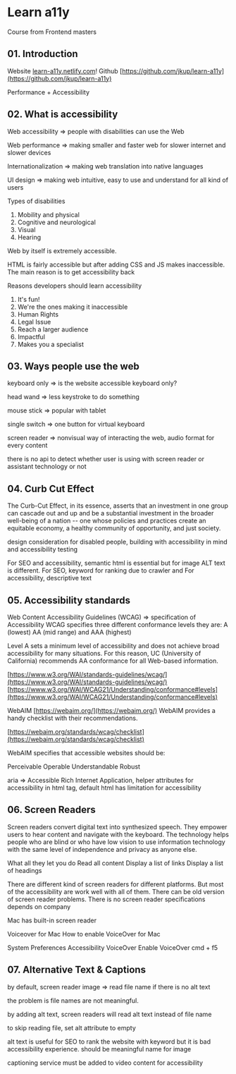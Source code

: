 # Learn a11y

Course from Frontend masters

## 01. Introduction

Website [learn-a11y.netlify.com](https://learn-a11y.netlify.app/)!
Github [https://github.com/jkup/learn-a11y](https://github.com/jkup/learn-a11y)

Performance + Accessibility

## 02. What is accessibility

Web accessibility => people with disabilities can use the Web

Web performance => making smaller and faster web for slower internet and slower devices

Internationalization => making web translation into native languages

UI design => making web intuitive, easy to use and understand for all kind of users

Types of disabilities

1. Mobility and physical
2. Cognitive and neurological
3. Visual
4. Hearing

Web by itself is extremely accessible.

HTML is fairly accessible but after adding CSS and JS makes inaccessible. The main reason is to get accessibility back

Reasons developers should learn accessibility

1. It's fun!
2. We're the ones making it inaccessible
3. Human Rights
4. Legal Issue
5. Reach a larger audience
6. Impactful
7. Makes you a specialist

## 03. Ways people use the web

keyboard only => is the website accessible keyboard only?

head wand => less keystroke to do something

mouse stick => popular with tablet

single switch => one button for virtual keyboard

screen reader => nonvisual way of interacting the web, audio format for every content

there is no api to detect whether user is using with screen reader or assistant technology or not

## 04. Curb Cut Effect

The Curb-Cut Effect, in its essence, asserts that an investment in one group can cascade out and up and be a substantial investment in the broader well-being of a nation -- one whose policies and practices create an equitable economy, a healthy community of opportunity, and just society.

design consideration for disabled people, building with accessibility in mind and accessibility testing

For SEO and accessibility, semantic html is essential but for image ALT text is different. For SEO, keyword for ranking due to crawler and For accessibility, descriptive text

## 05. Accessibility standards

Web Content Accessibility Guidelines (WCAG) => specification of Accessibility
WCAG specifies three different conformance levels they are:
A (lowest)
AA (mid range)
and AAA (highest)

Level A sets a minimum level of accessibility and does not achieve broad accessibility for many situations. For this reason, UC (University of California) recommends AA conformance for all Web-based information.

[https://www.w3.org/WAI/standards-guidelines/wcag/](https://www.w3.org/WAI/standards-guidelines/wcag/)
[https://www.w3.org/WAI/WCAG21/Understanding/conformance#levels](https://www.w3.org/WAI/WCAG21/Understanding/conformance#levels)

WebAIM [https://webaim.org/](https://webaim.org/)
WebAIM provides a handy checklist with their recommendations.

[https://webaim.org/standards/wcag/checklist](https://webaim.org/standards/wcag/checklist)

WebAIM specifies that accessible websites should be:

Perceivable
Operable
Understandable
Robust

aria => Accessible Rich Internet Application, helper attributes for accessibility in html tag, default html has limitation for accessibility

## 06. Screen Readers

Screen readers convert digital text into synthesized speech. They empower users to hear content and navigate with the keyboard. The technology helps people who are blind or who have low vision to use information technology with the same level of independence and privacy as anyone else.

What all they let you do
Read all content
Display a list of links
Display a list of headings

There are different kind of screen readers for different platforms. But most of the accessibility are work well with all of them. There can be old version of screen reader problems. There is no screen reader specifications depends on company

Mac has built-in screen reader

Voiceover for Mac
How to enable VoiceOver for Mac

System Preferences
Accessibility
VoiceOver
Enable VoiceOver
cmd + f5

## 07. Alternative Text & Captions

by default, screen reader image => read file name if there is no alt text

the problem is file names are not meaningful.

by adding alt text, screen readers will read alt text instead of file name

to skip reading file, set alt attribute to empty

alt text is useful for SEO to rank the website with keyword but it is bad accessibility experience. should be meaningful name for image

captioning service must be added to video content for accessibility
